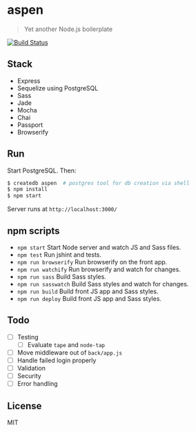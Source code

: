 # aspen

> Yet another Node.js boilerplate

[![Build Status](https://semaphoreci.com/api/v1/sirodoht/aspen/branches/master/badge.svg)](https://semaphoreci.com/sirodoht/aspen)

## Stack

* Express
* Sequelize using PostgreSQL
* Sass
* Jade
* Mocha
* Chai
* Passport
* Browserify

## Run

Start PostgreSQL. Then:

```sh
$ createdb aspen  # postgres tool for db creation via shell
$ npm install
$ npm start
```

Server runs at `http://localhost:3000/`

## npm scripts

* `npm start` Start Node server and watch JS and Sass files.
* `npm test` Run jshint and tests.
* `npm run browserify` Run browserify on the front app.
* `npm run watchify` Run browserify and watch for changes.
* `npm run sass` Build Sass styles.
* `npm run sasswatch` Build Sass styles and watch for changes.
* `npm run build` Build front JS app and Sass styles.
* `npm run deploy` Build front JS app and Sass styles.

## Todo

- [ ] Testing
  - [ ] Evaluate `tape` and `node-tap`
- [ ] Move middleware out of `back/app.js`
- [ ] Handle failed login properly
- [ ] Validation
- [ ] Security
- [ ] Error handling

## License

MIT
